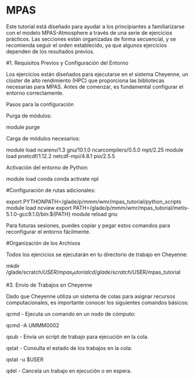 # MPAS

Este tutorial está diseñado para ayudar a los principiantes a familiarizarse con el modelo MPAS-Atmosphere a través de una serie de ejercicios prácticos. Las secciones están organizadas de forma secuencial, y se recomienda seguir el orden establecido, ya que algunos ejercicios dependen de los resultados previos.

#1. Requisitos Previos y Configuración del Entorno

Los ejercicios están diseñados para ejecutarse en el sistema Cheyenne, un clúster de alto rendimiento (HPC) que proporciona las bibliotecas necesarias para MPAS. Antes de comenzar, es fundamental configurar el entorno correctamente.

Pasos para la configuración

Purga de módulos:

module purge

Carga de módulos necesarios:

module load ncarenv/1.3 gnu/10.1.0 ncarcompilers/0.5.0 mpt/2.25
module load pnetcdf/1.12.2 netcdf-mpi/4.8.1 pio/2.5.5

Activación del entorno de Python:

module load conda
conda activate npl

#Configuración de rutas adicionales:

export PYTHONPATH=/glade/p/mmm/wmr/mpas_tutorial/python_scripts
module load ncview
export PATH=/glade/p/mmm/wmr/mpas_tutorial/metis-5.1.0-gcc9.1.0/bin:${PATH}
module reload gnu

Para futuras sesiones, puedes copiar y pegar estos comandos para reconfigurar el entorno fácilmente.

#Organización de los Archivos

Todos los ejercicios se ejecutarán en tu directorio de trabajo en Cheyenne:

mkdir /glade/scratch/$USER/mpas_tutorial
cd /glade/scratch/$USER/mpas_tutorial

#3. Envío de Trabajos en Cheyenne

Dado que Cheyenne utiliza un sistema de colas para asignar recursos computacionales, es importante conocer los siguientes comandos básicos:

qcmd - Ejecuta un comando en un nodo de cómputo:

qcmd -A UMMM0002 <comando>

qsub - Envía un script de trabajo para ejecución en la cola.

qstat - Consulta el estado de los trabajos en la cola:

qstat -u $USER

qdel - Cancela un trabajo en ejecución o en espera.

